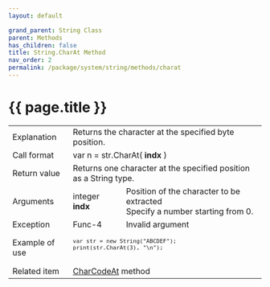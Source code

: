 ```yaml
---
layout: default

grand_parent: String Class
parent: Methods
has_children: false
title: String.CharAt Method
nav_order: 2
permalink: /package/system/string/methods/charat
---
```

# {{ page.title }}

<table>
  <tr>
    <td>Explanation</td>
    <td colspan="2">Returns the character at the specified byte position.</td>
  </tr>
  <tr>
    <td>Call format</td>
    <td colspan="2">var n = str.CharAt( <b>indx</b> )</td>
  </tr>
  <tr>
    <td>Return value</td>
    <td colspan="2">Returns one character at the specified position as a String type.</td>
  </tr>  
  <tr>
    <td>Arguments</td>
    <td>integer <b>indx</b></td>
    <td>Position of the character to be extracted<br>Specify a number starting from 0.</td>
  </tr>
  <tr>
    <td>Exception</td>
    <td>Func-4</td>
    <td>Invalid argument</td>
  </tr>
  <tr>
    <td>Example of use</td>
    <td colspan="2"><code><pre>
var str = new String("ABCDEF");
print(str.CharAt(3), "\n");
    </pre></code></td>
  </tr>
  <tr>
    <td>Related item</td>
    <td colspan="2"><a href="/package/system/string/methods/charcodeat">CharCodeAt</a> method</td>
  </tr>
</table>